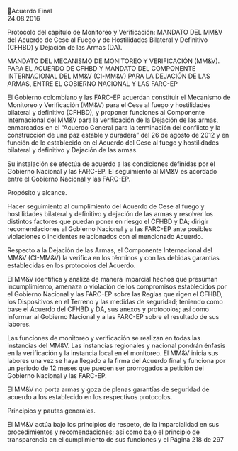 Acuerdo Final  
24.08.2016 
 
Protocolo del capítulo de Monitoreo y Verificación: MANDATO DEL MM&V del Acuerdo de Cese al 
Fuego y de Hostilidades Bilateral y Definitivo (CFHBD) y Dejación de las Armas (DA). 
 
MANDATO DEL MECANISMO DE MONITOREO Y VERIFICACIÓN (MM&V). PARA EL ACUERDO DE CFHBD 
Y MANDATO DEL COMPONENTE INTERNACIONAL DEL MM&V (CI-MM&V) PARA LA DEJACIÓN DE LAS 
ARMAS, ENTRE EL GOBIERNO NACIONAL Y LAS FARC-EP 
 
El  Gobierno  colombiano  y  las  FARC-EP  acuerdan  constituir  el  Mecanismo  de  Monitoreo  y  Verificación 
(MM&V)  para  el  Cese  al  fuego  y  hostilidades  bilateral  y  definitivo  (CFHBD),  y  proponer  funciones  al 
Componente Internacional del MM&V para la verificación de la Dejación de las armas, enmarcados en el 
“Acuerdo General para la terminación del conflicto y la construcción de una paz estable y duradera” del 
26 de agosto de 2012 y en función de lo establecido en el Acuerdo del Cese al fuego y hostilidades bilateral 
y definitivo y Dejación de las armas. 
 
Su instalación se efectúa de acuerdo a las condiciones definidas por el Gobierno Nacional y las FARC-EP. 
El seguimiento al MM&V es acordado entre el Gobierno Nacional y las FARC-EP.  
 
Propósito y alcance. 
 
Hacer seguimiento al cumplimiento del Acuerdo de Cese al fuego y hostilidades bilateral y definitivo y 
dejación de las armas y resolver los distintos factores que puedan poner en riesgo el CFHBD y DA; dirigir 
recomendaciones al Gobierno Nacional y a las FARC-EP ante posibles violaciones o incidentes relacionados 
con el mencionado Acuerdo.  
 
Respecto a la Dejación de las Armas, el Componente Internacional del MM&V (CI-MM&V) la verifica en 
los términos y con las debidas garantías establecidas en los protocolos del Acuerdo. 
 
El  MM&V  identifica  y  analiza  de  manera  imparcial  hechos  que  presuman  incumplimiento,  amenaza  o 
violación de los compromisos establecidos por el Gobierno Nacional y las FARC-EP sobre las Reglas que 
rigen el CFHBD, los Dispositivos en el Terreno y las medidas de seguridad; teniendo como base el Acuerdo 
del CFHBD y DA, sus anexos y protocolos; así como informar al Gobierno Nacional y a las FARC-EP sobre 
el resultado de sus labores. 
 
Las funciones de monitoreo y verificación se realizan en todas las instancias del MM&V. Las instancias 
regionales y nacional pondrán énfasis en la verificación y la instancia local en el monitoreo. 
El MM&V inicia sus labores una vez se haya llegado a la firma del Acuerdo final y funciona por un periodo 
de 12 meses que pueden ser prorrogados a petición del Gobierno Nacional y las FARC-EP.  
 
El MM&V no porta armas y goza de plenas garantías de seguridad de acuerdo a los establecido en los 
respectivos protocolos. 
 
Principios y pautas generales.  
 
El  MM&V  actúa  bajo  los  principios  de  respeto,  de  la  imparcialidad  en  sus  procedimientos  y 
recomendaciones; así como bajo el principio de transparencia en el cumplimiento de sus funciones y el 
Página 218 de 297 
 

